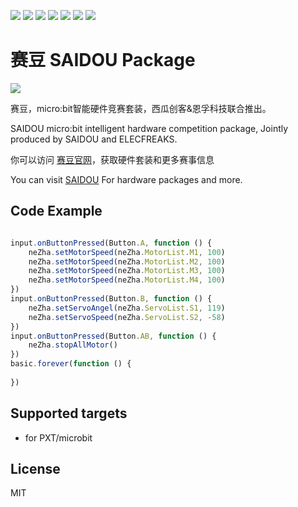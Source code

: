 ![](https://img.shields.io/badge/Plantfrom-Micro%3Abit-red) ![](https://img.shields.io/travis/com/elecfreaks/pxt-SAIDOU) ![](https://img.shields.io/github/v/release/elecfreaks/pxt-SAIDOU) ![](https://img.shields.io/github/last-commit/elecfreaks/pxt-SAIDOU) ![](https://img.shields.io/github/languages/top/elecfreaks/pxt-SAIDOU) ![](https://img.shields.io/github/issues/elecfreaks/pxt-SAIDOU) ![](https://img.shields.io/github/license/elecfreaks/pxt-SAIDOU) 

# 赛豆 SAIDOU Package

![](/SAIDOU.png/)

赛豆，micro:bit智能硬件竞赛套装，西瓜创客&恩孚科技联合推出。

SAIDOU micro:bit intelligent hardware competition package, Jointly produced by SAIDOU and ELECFREAKS.

你可以访问 [赛豆官网](https://www.saidou42.com)，获取硬件套装和更多赛事信息

You can visit [SAIDOU](https://www.saidou42.com) For hardware packages and more.

## Code Example
```JavaScript

input.onButtonPressed(Button.A, function () {
    neZha.setMotorSpeed(neZha.MotorList.M1, 100)
    neZha.setMotorSpeed(neZha.MotorList.M2, 100)
    neZha.setMotorSpeed(neZha.MotorList.M3, 100)
    neZha.setMotorSpeed(neZha.MotorList.M4, 100)
})
input.onButtonPressed(Button.B, function () {
    neZha.setServoAngel(neZha.ServoList.S1, 119)
    neZha.setServoSpeed(neZha.ServoList.S2, -58)
})
input.onButtonPressed(Button.AB, function () {
    neZha.stopAllMotor()
})
basic.forever(function () {
	
})

```
## Supported targets

* for PXT/microbit

## License
MIT

